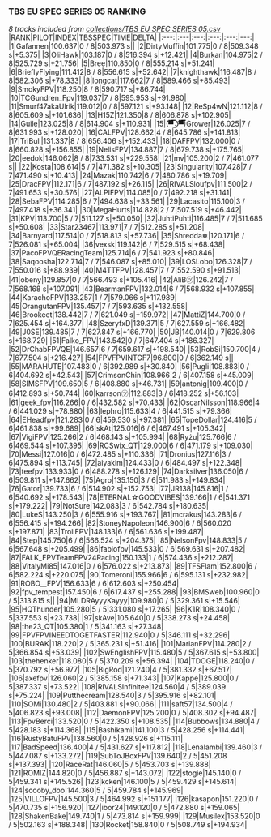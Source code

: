 ### TBS EU SPEC SERIES 05 RANKING
*8 tracks included from [collections/TBS EU SPEC SERIES 05.csv](/collections/TBS%20EU%20SPEC%20SERIES%2005.csv)*
|RANK|PILOT|INDEX|TBSSPEC|TIME|DELTA|
|:---:|:---|:---:|:---:|:---:|---:|
|1|Gafannen|100.637|0 / 8|503.973 s||
|2|DirtyMuffin|101.775|0 / 8|509.348 s|+5.375|
|3|OliHawk|103.187|0 / 8|516.394 s|+12.421|
|4|Burkan|104.975|2 / 8|525.729 s|+21.756|
|5|Bree|110.850|0 / 8|555.214 s|+51.241|
|6|BrieflyFlying|111.412|8 / 8|556.615 s|+52.642|
|7|knighthawk|116.487|8 / 8|582.306 s|+78.333|
|8|longcat|117.662|7 / 8|589.466 s|+85.493|
|9|SmokyFPV|118.250|8 / 8|590.717 s|+86.744|
|10|TCGundren_Fpv|119.037|7 / 8|595.953 s|+91.980|
|11|Smurf47akaUlrik|119.012|0 / 8|597.121 s|+93.148|
|12|ReSp4wN|121.112|8 / 8|605.609 s|+101.636|
|13|H15Z|121.350|8 / 8|606.878 s|+102.905|
|14|Guile|123.025|8 / 8|614.904 s|+110.931|
|15|(͡▀̿̿ ͜ʖ͡▀̿̿)Grower|126.025|7 / 8|631.993 s|+128.020|
|16|CALFPV|128.662|4 / 8|645.786 s|+141.813|
|17|TriBull|131.337|8 / 8|656.406 s|+152.433|
|18|DAFFPV|132.000|0 / 8|660.828 s|+156.855|
|19|NelisFPV|134.887|7 / 8|679.738 s|+175.765|
|20|eedok|146.062|8 / 8|733.531 s|+229.558|
|21|mv|105.200|2 / 7|461.077 s||
|22|Kosta|108.614|5 / 7|471.382 s|+10.305|
|23|Singularity|107.428|7 / 7|471.490 s|+10.413|
|24|Mazak|110.742|6 / 7|480.786 s|+19.709|
|25|DracFPV|112.171|6 / 7|487.192 s|+26.115|
|26|RIVALSloufpv|111.500|2 / 7|491.653 s|+30.576|
|27|ALPIFPV|114.085|0 / 7|492.218 s|+31.141|
|28|SebaFPV|114.285|6 / 7|494.638 s|+33.561|
|29|Lacasito|115.100|3 / 7|497.418 s|+36.341|
|30|MegaHurts|114.828|2 / 7|507.519 s|+46.442|
|31|KPV|113.700|5 / 7|511.127 s|+50.050|
|32|JuhtiPuhti|116.485|7 / 7|511.685 s|+50.608|
|33|Star23467|113.971|7 / 7|512.285 s|+51.208|
|34|Barnyard|117.514|0 / 7|518.813 s|+57.736|
|35|Shredda❅|120.171|6 / 7|526.081 s|+65.004|
|36|vexsk|119.142|6 / 7|529.515 s|+68.438|
|37|PacoFPVQERacingTeam|125.714|6 / 7|541.923 s|+80.846|
|38|Saqoosha|122.714|7 / 7|546.087 s|+85.010|
|39|LOSLobo|126.328|7 / 7|550.016 s|+88.939|
|40|M4TTFPV|128.457|7 / 7|552.590 s|+91.513|
|41|obeny|129.857|0 / 7|566.493 s|+105.416|
|42|AliB㋡|126.242|7 / 7|568.168 s|+107.091|
|43|BearmanFPV|132.014|6 / 7|568.932 s|+107.855|
|44|KarachoFPV|133.257|1 / 7|579.066 s|+117.989|
|45|OrangutanFPV|135.457|7 / 7|593.635 s|+132.558|
|46|Brookeet|138.442|7 / 7|621.049 s|+159.972|
|47|MattiZ|144.700|0 / 7|625.454 s|+164.377|
|48|SzeryfxD|139.371|5 / 7|627.559 s|+166.482|
|49|J0SE|139.485|7 / 7|627.847 s|+166.770|
|50|JB|140.014|0 / 7|629.806 s|+168.729|
|51|Falko_FPV|143.542|0 / 7|647.404 s|+186.327|
|52|DrChabFPVQE|146.657|6 / 7|659.617 s|+198.540|
|53|RobSi|150.700|4 / 7|677.504 s|+216.427|
|54|FPVFPVINTGF7|96.800|0 / 6|362.149 s||
|55|MARAHUTE|107.483|0 / 6|392.989 s|+30.840|
|56|Pugli|108.883|0 / 6|404.692 s|+42.543|
|57|CrimsonChin|108.966|2 / 6|407.158 s|+45.009|
|58|SIMSFPV|109.650|5 / 6|408.880 s|+46.731|
|59|antonig|109.400|0 / 6|412.893 s|+50.744|
|60|karrson㋡|112.883|3 / 6|418.252 s|+56.103|
|61|geek_fpv|116.266|0 / 6|432.582 s|+70.433|
|62|OscarNilsson|118.966|4 / 6|441.029 s|+78.880|
|63|lephro|115.633|4 / 6|441.515 s|+79.366|
|64|EHeadfpv|121.283|0 / 6|459.530 s|+97.381|
|65|TopeDollar|124.416|5 / 6|461.838 s|+99.689|
|66|skAt|125.016|6 / 6|467.491 s|+105.342|
|67|VigiFPV|125.266|2 / 6|468.143 s|+105.994|
|68|Ryżu|125.766|6 / 6|469.544 s|+107.395|
|69|RCSwix_QT|129.000|6 / 6|471.179 s|+109.030|
|70|Messi|127.016|0 / 6|472.485 s|+110.336|
|71|Dronius|127.116|3 / 6|475.894 s|+113.745|
|72|aiyakim|124.433|0 / 6|484.497 s|+122.348|
|73|teefpv|133.933|0 / 6|488.278 s|+126.129|
|74|Darksilver|136.050|6 / 6|509.811 s|+147.662|
|75|Agro|135.150|3 / 6|511.983 s|+149.834|
|76|Gator|139.733|6 / 6|514.902 s|+152.753|
|77|JR138|145.816|1 / 6|540.692 s|+178.543|
|78|ETERNAL☆GOODVIBES|139.166|1 / 6|541.371 s|+179.222|
|79|NotSure|142.083|3 / 6|542.784 s|+180.635|
|80|LukeS|143.250|3 / 6|555.916 s|+193.767|
|81|mcrakus|143.283|6 / 6|556.415 s|+194.266|
|82|StoneyNapoleon|146.900|6 / 6|560.020 s|+197.871|
|83|TrollFPV|148.133|6 / 6|561.636 s|+199.487|
|84|Step|145.750|6 / 6|566.524 s|+204.375|
|85|NelsonFpv|148.833|5 / 6|567.648 s|+205.499|
|86|fabiofpv|145.533|0 / 6|569.631 s|+207.482|
|87|FALK_FPVTeamFPV24Racing|150.133|1 / 6|574.436 s|+212.287|
|88|VitalyMi85|147.016|0 / 6|576.022 s|+213.873|
|89|TFSFlam|152.800|6 / 6|582.224 s|+220.075|
|90|Tomeroni|155.966|6 / 6|595.131 s|+232.982|
|91|ROBO__FPV|156.633|6 / 6|612.603 s|+250.454|
|92|fpv_tempest|157.450|6 / 6|617.437 s|+255.288|
|93|BMSweb|100.960|0 / 5|313.815 s||
|94|MLDRAyyyKayyy|109.980|0 / 5|329.361 s|+15.546|
|95|HQThunder|105.280|5 / 5|331.080 s|+17.265|
|96|K1R|108.340|0 / 5|337.553 s|+23.738|
|97|skAve|105.640|0 / 5|338.273 s|+24.458|
|98|the23_QT|105.380|1 / 5|341.163 s|+27.348|
|99|FPVFPVINEEDTOGETFASTER|112.940|0 / 5|346.111 s|+32.296|
|100|BURAK|118.220|2 / 5|365.231 s|+51.416|
|101|MarianFPV|114.280|2 / 5|366.854 s|+53.039|
|102|SwEnglishFPV|115.480|5 / 5|367.615 s|+53.800|
|103|thehenker|118.080|5 / 5|370.209 s|+56.394|
|104|TDOGE|118.240|0 / 5|370.792 s|+56.977|
|105|BigRod|121.240|4 / 5|381.332 s|+67.517|
|106|axefpv|126.060|2 / 5|385.158 s|+71.343|
|107|Kappe|125.800|0 / 5|387.337 s|+73.522|
|108|RIVALSInfinitee|124.560|4 / 5|389.039 s|+75.224|
|109|Putthecream|128.540|3 / 5|395.916 s|+82.101|
|110|SOMi|130.480|2 / 5|403.881 s|+90.066|
|111|saft57|134.500|4 / 5|406.823 s|+93.008|
|112|DaemonFPV|125.200|0 / 5|408.302 s|+94.487|
|113|FpvBerci|133.520|0 / 5|422.350 s|+108.535|
|114|Bubbows|134.880|4 / 5|428.183 s|+114.368|
|115|Bashikami|141.100|3 / 5|428.256 s|+114.441|
|116|RustyBatuFPV|138.560|0 / 5|428.926 s|+115.111|
|117|BadSpeed|136.400|4 / 5|431.627 s|+117.812|
|118|Lenalambi|139.460|3 / 5|447.087 s|+133.272|
|119|SubToJBoxFPV|139.640|2 / 5|451.208 s|+137.393|
|120|RaceRat|146.060|5 / 5|453.703 s|+139.888|
|121|ROMIZ|144.820|0 / 5|456.887 s|+143.072|
|122|stogie|145.140|0 / 5|459.341 s|+145.526|
|123|kcken|146.100|5 / 5|459.429 s|+145.614|
|124|scooby_doo|144.360|5 / 5|459.784 s|+145.969|
|125|VILLOFPV|145.500|3 / 5|464.992 s|+151.177|
|126|kasapon|151.220|0 / 5|470.735 s|+156.920|
|127|ibor24|149.120|0 / 5|472.880 s|+159.065|
|128|ShakenBake|149.740|1 / 5|473.814 s|+159.999|
|129|Musilex|153.520|0 / 5|502.163 s|+188.348|
|130|Rocket|158.840|0 / 5|508.749 s|+194.934|
